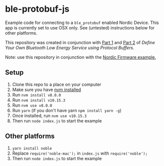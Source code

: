 # ble-protobuf-js

Example code for connecting to a `ble_protobuf` enabled Nordic Device. This app is currently set to use OSX only. See (untested) instructions below for other platforms.

This repository was created in conjunction with [Part 1][part1] and [Part 2][part2] of *Define Your Own Bluetooth Low Energy Service using Protocol Buffers.*

Note: use this repository in conjunction with the [Nordic Firmware example.](https://bitbucket.org/jaredwolff/ble-protobuf-example/)

## Setup

1. Clone this repo to a place on your computer
2. Make sure you have [nvm installed](https://github.com/nvm-sh/nvm/blob/master/README.md)
3. Run `nvm install v8.0.0`
4. Run `nvm install v10.15.3`
5. Run `nvm use v8.0.0`
6. Run `yarn` (if you don't have yarn `npm install yarn -g`)
7. Once installed, run `nvm use v10.15.3`
8. Then run `node index.js` to start the example

## Other platforms

1. `yarn install noble`
2. Replace `require('noble-mac');` in `index.js` with `require('noble');`
3. Then run `node index.js` to start the example

[part1]: https://www.jaredwolff.com/how-to-define-your-own-bluetooth-low-energy-configuration-service-using-protobuf/
[part2]: https://www.jaredwolff.com/how-to-protocol-buffer-bluetooth-low-energy-service-part-2/